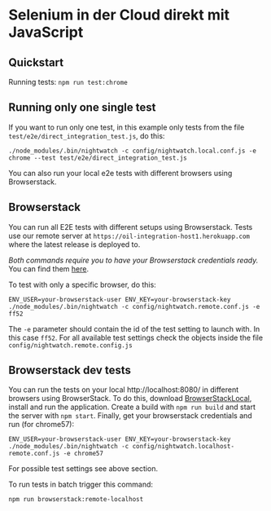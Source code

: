 # Selenium in der Cloud direkt mit JavaScript
## Quickstart

Running tests: ``npm run test:chrome``

## Running only one single test

If you want to run only one test, in this example only tests from the file `test/e2e/direct_integration_test.js`, do this:

    ./node_modules/.bin/nightwatch -c config/nightwatch.local.conf.js -e chrome --test test/e2e/direct_integration_test.js

You can also run your local e2e tests with different browsers using Browserstack.

## Browserstack 

You can run all E2E tests with different setups using Browserstack. Tests use our remote server at `https://oil-integration-host1.herokuapp.com` where the latest release is deployed to.

*Both commands require you to have your Browserstack credentials ready.* You can find them [here](https://www.browserstack.com/accounts/settings).

To test with only a specific browser, do this:

    ENV_USER=your-browserstack-user ENV_KEY=your-browserstack-key ./node_modules/.bin/nightwatch -c config/nightwatch.remote.conf.js -e ff52

The `-e` parameter should contain the id of the test setting to launch with. In this case `ff52`. For all available test settings check the objects inside the file `config/nightwatch.remote.config.js`

## Browserstack dev tests

You can run the tests on your local http://localhost:8080/ in different browsers using BrowserStack.
To do this, download [BrowserStackLocal](https://www.browserstack.com/local-testing), install and run the application. Create a build with `npm run build` and start the server with `npm start`. Finally, get your browserstack credentials and run (for chrome57):

    ENV_USER=your-browserstack-user ENV_KEY=your-browserstack-key ./node_modules/.bin/nightwatch -c config/nightwatch.localhost-remote.conf.js -e chrome57

For possible test settings see above section.

To run tests in batch trigger this command:

    npm run browserstack:remote-localhost


